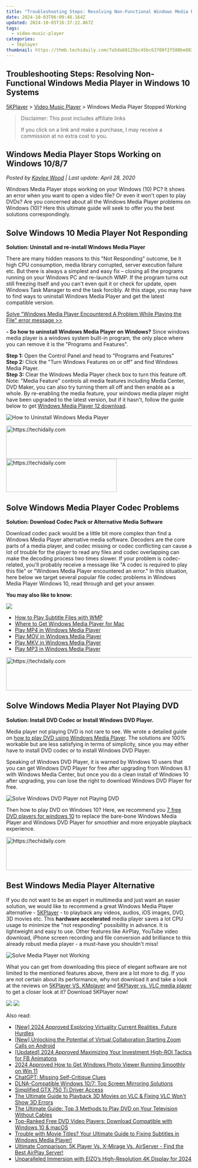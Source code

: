 ```yaml
---
title: "Troubleshooting Steps: Resolving Non-Functional Windows Media Player in Windows 10 Systems"
date: 2024-10-03T06:09:48.164Z
updated: 2024-10-05T16:37:22.867Z
tags:
  - video-music-player
categories:
  - 5kplayer
thumbnail: https://thmb.techidaily.com/7a5da68125bc45bc63708f2f580be8038605e22ab60525be31c19cd6a83a650a.jpg
---
```


## Troubleshooting Steps: Resolving Non-Functional Windows Media Player in Windows 10 Systems

[5KPlayer](https://tools.techidaily.com/5kplayer/products/) \> [Video Music Player](https://tools.techidaily.com/5kplayer/video-music-player/) \> Windows Media Player Stopped Working

>  Disclaimer: This post includes affiliate links
>
>  If you click on a link and make a purchase, I may receive a commission at no extra cost to you.
>

## Windows Media Player Stops Working on Windows 10/8/7

 _Posted by [Kaylee Wood](https://www.quora.com/profile/Amanda-Hu-21) | Last update: April 28, 2020_

Windows Media Player stops working on your Windows (10) PC? It shows an error when you want to open a video file? Or even it won't open to play DVDs? Are you concerned about all the Windows Media Player problems on Windows (10)? Here this ultimate guide will seek to offer you the best solutions correspondingly.

## Solve Windows 10 Media Player Not Responding

**Solution: Uninstall and re-install Windows Media Player**

There are many hidden reasons to this "Not Responding" outcome, be it high CPU consumption, media library corrupted, server execution failure etc. But there is always a simplest and easy fix – closing all the programs running on your Windows PC and re-launch WMP. If the program turns out still freezing itself and you can't even quit it or check for update, open Windows Task Manager to end the task forcibly. At this stage, you may have to find ways to uninstall Windows Media Player and get the latest compatible version. 

[Solve "Windows Media Player Encountered A Problem While Playing the File" error message >>](https://tools.techidaily.com/5kplayer/video-music-player/)

**\- So how to uninstall Windows Media Player on Windows?** Since windows media player is a windows system built-in program, the only place where you can remove it is the "Programs and Features".

**Step 1:** Open the Control Panel and head to "Programs and Features"  
**Step 2:** Click the "Turn Windows Features on or off" and find Windows Media Player.   
**Step 3:** Clear the Windows Media Player check box to turn this feature off.   
Note: "Media Feature" controls all media features including Media Center, DVD Maker, you can also try turning them all off and then enable as a whole. By re-enabling the media feature, your windows media player might have been upgraded to the latest version, but if it hasn't, follow the guide below to get [Windows Media Player 12 download](https://tools.techidaily.com/5kplayer/video-music-player/). 

![How to Uninstall Windows Media Player](https://www.5kplayer.com/video-music-player/img/wmp-not-work.jpg)

<!-- affiliate ads begin -->
<a href="https://aidotcom.pxf.io/c/5597632/2134500/19576" target="_top" id="2134500">
  <img src="//a.impactradius-go.com/display-ad/19576-2134500" border="0" alt="https://techidaily.com" width="600" height="90"/>
</a>
<img height="0" width="0" src="https://aidotcom.pxf.io/i/5597632/2134500/19576" style="position:absolute;visibility:hidden;" border="0" />
<!-- affiliate ads end -->

<!-- affiliate ads begin -->
<a href="https://25home.pxf.io/c/5597632/2148644/16836" target="_top" id="2148644">
  <img src="//a.impactradius-go.com/display-ad/16836-2148644" border="0" alt="https://techidaily.com" width="300" height="90"/>
</a>
<img height="0" width="0" src="https://25home.pxf.io/i/5597632/2148644/16836" style="position:absolute;visibility:hidden;" border="0" />
<!-- affiliate ads end -->

##  Solve Windows Media Player Codec Problems

**Solution: Download Codec Pack or Alternative Media Software**

Download codec pack would be a little bit more complex than find a Windows Media Player alternative media software. Decoders are the core parts of a media player, and codec missing or codec conflicting can cause a lot of trouble for the player to read any files and codec overlapping can make the decoding process two times slower. If your problem is codec-related, you'll probably receive a message like "A codec is required to play this file" or "Windows Media Player encountered an error." In this situation, here below we target several popular file codec problems in Windows Media Player Windows 10, read through and get your answer. 

**You may also like to know:**

![](https://www.5kplayer.com/video-music-player/img/5.png) 

* [How to Play Subtitle Files with WMP](https://tools.techidaily.com/5kplayer/video-music-player/)
* [Where to Get Windows Media Player for Mac](https://tools.techidaily.com/5kplayer/video-music-player/)
* [Play MP4 in Windows Media Player](https://tools.techidaily.com/5kplayer/video-music-player/)
* [Play MOV in Windows Media Player](https://tools.techidaily.com/5kplayer/video-music-player/)
* [Play MKV in Windows Media Player](https://tools.techidaily.com/5kplayer/video-music-player/)
* [Play MP3 in Windows Media Player](https://tools.techidaily.com/5kplayer/video-music-player/)

<!-- affiliate ads begin -->
<a href="https://ephamedtechinc.pxf.io/c/5597632/2136624/26400" target="_top" id="2136624">
  <img src="//a.impactradius-go.com/display-ad/26400-2136624" border="0" alt="https://techidaily.com" width="728" height="90"/>
</a>
<img height="0" width="0" src="https://ephamedtechinc.pxf.io/i/5597632/2136624/26400" style="position:absolute;visibility:hidden;" border="0" />
<!-- affiliate ads end -->

## Solve Windows Media Player Not Playing DVD

**Solution: Install DVD Codec or Install Windows DVD Player.** 

Media player not playing DVD is not rare to see. We wrote a detailed guide on [how to play DVD using Windows Media Player](https://tools.techidaily.com/5kplayer/video-music-player/). The solutions are 100% workable but are less satisfying in terms of simplicity, since you may either have to install DVD codec or to install Windows DVD Player. 

Speaking of Windows DVD Player, it is warned by Windows 10 users that you can get Windows DVD Player for free after upgrading from Windows 8.1 with Windows Media Center, but once you do a clean install of Windows 10 after upgrading, you can lose the right to download Windows DVD Player for free. 

![Solve Windows DVD Player not Playing DVD](https://www.5kplayer.com/video-music-player/img/windows-dvd-player.jpg) 

Then how to play DVD on Windows 10? Here, we recommend you [7 free DVD players for windows 10](https://tools.techidaily.com/5kplayer/video-music-player/) to replace the bare-bone Windows Media Player and Windows DVD Player for smoothier and more enjoyable playback experience.

<!-- affiliate ads begin -->
<a href="https://appsumo.8odi.net/c/5597632/2151889/7443" target="_top" id="2151889">
  <img src="//a.impactradius-go.com/display-ad/7443-2151889" border="0" alt="https://techidaily.com" width="728" height="90"/>
</a>
<img height="0" width="0" src="https://appsumo.8odi.net/i/5597632/2151889/7443" style="position:absolute;visibility:hidden;" border="0" />
<!-- affiliate ads end -->

## Best Windows Media Player Alternative

If you do not want to be an expert in multimedia and just want an easier solution, we would like to recommend a great Windows Media Player alternative - [5KPlayer](https://tools.techidaily.com/5kplayer/products/) \- to playback any videos, audios, iOS images, DVD, 3D movies etc. This **hardware accelerated** media player saves a lot CPU usage to minimize the "not responding" possibility in advance. It is lightweight and easy to use. Other features like AirPlay, YouTube video download, iPhone screen recording and file conversion add brilliance to this already robust media player - a must-have you shouldn't miss!

![Solve Media Player not Working](https://www.5kplayer.com/video-music-player/img/5kplayer-dvd-player-software.jpg) 

What you can get from downloading this piece of elegant software are not limited to the mentioned features above, there are a lot more to dig. If you are not certain about its performance, why not download it and take a look at the reviews on [5KPlayer VS. KMplayer](https://tools.techidaily.com/5kplayer/video-music-player/) and [5KPlayer vs. VLC media player](https://tools.techidaily.com/5kplayer/video-music-player/) to get a closer look at it? Download 5KPlayer now!

[![](https://www.5kplayer.com/video-music-player/../button/freedownwhitewin.png)](https://tools.techidaily.com/5kplayer/products/) [![](https://www.5kplayer.com/video-music-player/../button/freedownbackmac.png)](https://tools.techidaily.com/5kplayer/products/)

<ins class="adsbygoogle"
     style="display:block"
     data-ad-format="autorelaxed"
     data-ad-client="ca-pub-7571918770474297"
     data-ad-slot="1223367746"></ins>

<ins class="adsbygoogle"
     style="display:block"
     data-ad-client="ca-pub-7571918770474297"
     data-ad-slot="8358498916"
     data-ad-format="auto"
     data-full-width-responsive="true"></ins>

<span class="atpl-alsoreadstyle">Also read:</span>
<div><ul>
<li><a href="https://fox-access.techidaily.com/new-2024-approved-exploring-virtuality-current-realities-future-hurdles/"><u>[New] 2024 Approved Exploring Virtuality Current Realities, Future Hurdles</u></a></li>
<li><a href="https://some-skills.techidaily.com/new-unlocking-the-potential-of-virtual-collaboration-starting-zoom-calls-on-android/"><u>[New] Unlocking the Potential of Virtual Collaboration Starting Zoom Calls on Android</u></a></li>
<li><a href="https://facebook-video-recording.techidaily.com/updated-2024-approved-maximizing-your-investment-high-roi-tactics-for-fb-animatons/"><u>[Updated] 2024 Approved Maximizing Your Investment High-ROI Tactics for FB Animatons</u></a></li>
<li><a href="https://some-knowledge.techidaily.com/2024-approved-how-to-get-windows-photo-viewer-running-smoothly-on-win-11/"><u>2024 Approved How to Get Windows Photo Viewer Running Smoothly on Win 11</u></a></li>
<li><a href="https://tech-haven.techidaily.com/chatgpt-missing-self-critique-clues/"><u>ChatGPT: Missing Self-Critique Clues</u></a></li>
<li><a href="https://media-tips.techidaily.com/dlna-compatible-windows-107-top-screen-mirroring-solutions/"><u>DLNA-Compatible Windows 10/7: Top Screen Mirroring Solutions</u></a></li>
<li><a href="https://driver-install.techidaily.com/simplified-gtx-750-ti-driver-access/"><u>Simplified GTX 750 Ti Driver Access</u></a></li>
<li><a href="https://media-tips.techidaily.com/the-ultimate-guide-to-playback-3d-movies-on-vlc-and-fixing-vlc-wont-show-3d-errors/"><u>The Ultimate Guide to Playback 3D Movies on VLC & Fixing VLC Won't Show 3D Errors</u></a></li>
<li><a href="https://media-tips.techidaily.com/the-ultimate-guide-top-3-methods-to-play-dvd-on-your-television-without-cables/"><u>The Ultimate Guide: Top 3 Methods to Play DVD on Your Television Without Cables</u></a></li>
<li><a href="https://media-tips.techidaily.com/top-ranked-free-dvd-video-players-download-compatible-with-windows-10-and-macos/"><u>Top-Ranked Free DVD Video Players: Download Compatible with Windows 10 & macOS</u></a></li>
<li><a href="https://media-tips.techidaily.com/trouble-with-movie-titles-your-ultimate-guide-to-fixing-subtitles-in-windows-media-player/"><u>Trouble with Movie Titles? Your Ultimate Guide to Fixing Subtitles in Windows Media Player!</u></a></li>
<li><a href="https://media-tips.techidaily.com/ultimate-comparison-5k-player-vs-x-mirage-vs-airserver-find-the-best-airplay-server/"><u>Ultimate Comparison: 5K Player Vs. X-Mirage Vs. AirServer - Find the Best AirPlay Server!</u></a></li>
<li><a href="https://some-approaches.techidaily.com/unparalleled-immersion-with-eizos-high-resolution-4k-display-for-2024/"><u>Unparalleled Immersion with EIZO’s High-Resolution 4K Display for 2024</u></a></li>
</ul></div>

